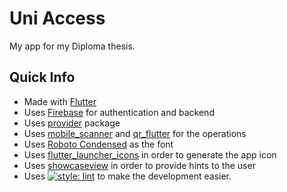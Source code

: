 # Uni Access

My app for my Diploma thesis.

## Quick Info

* Made with [Flutter](https://flutter.dev/)
* Uses [Firebase](https://firebase.google.com/) for authentication and backend
* Uses [provider](https://pub.dev/packages/provider) package
* Uses [mobile_scanner](https://pub.dev/packages/mobile_scanner) and [qr_flutter](https://pub.dev/packages/qr_flutter) for the operations
* Uses [Roboto Condensed](https://fonts.google.com/specimen/Roboto+Condensed?selection.family=Exo&sidebar.open=true&preview.text=%E1%9E%81%E1%9F%92%E1%9E%89%E1%9E%BB%E1%9F%86%E1%9E%94%E1%9E%B6%E1%9E%93%E1%9E%98%E1%9E%BE%E1%9E%9B%E1%9E%96%E1%9F%92%E1%9E%99%E1%9E%BB%E1%9F%87%20%E1%9E%8A%E1%9F%82%E1%9E%9B%E1%9E%98%E1%9E%B6%E1%9E%93%E1%9E%97%E1%9E%B6%E1%9E%96%E1%9E%9F%E1%9F%92%E1%9E%9A%E1%9E%9F%E1%9F%8B%E1%9E%9F%E1%9F%92%E1%9E%A2%E1%9E%B6%E1%9E%8F%E1%9E%8E%E1%9E%B6%E1%9E%9F%E1%9F%8B%20%E1%9E%94%E1%9F%89%E1%9E%BB%E1%9E%93%E1%9F%92%E1%9E%8F%E1%9F%82%E1%9E%82%E1%9E%BD%E1%9E%9A%E1%9E%B2%E1%9F%92%E1%9E%99%E1%9E%81%E1%9F%92%E1%9E%9B%E1%9E%B6%E1%9E%85&preview.text_type=custom) as the font
* Uses [flutter_launcher_icons](https://pub.dev/packages/flutter_launcher_icons) in order to generate the app icon
* Uses [showcaseview](https://pub.dev/packages/showcaseview) in order to provide hints to the user
* Uses [![style: lint](https://img.shields.io/badge/style-lint-4BC0F5.svg)](https://pub.dev/packages/lint) to make the development easier.
